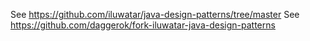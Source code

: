See https://github.com/iluwatar/java-design-patterns/tree/master
See https://github.com/daggerok/fork-iluwatar-java-design-patterns